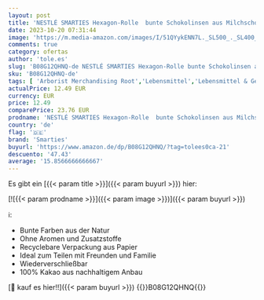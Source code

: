 ```yaml
---
layout: post
title: 'NESTLÉ SMARTIES Hexagon-Rolle  bunte Schokolinsen aus Milchschokolade mit natürlichen Farben und Aromen  24er Pack  24x38g '
date: 2023-10-20 07:31:44
image: 'https://m.media-amazon.com/images/I/51QYykENN7L._SL500_._SL400_.jpg'
comments: true
category: ofertas
author: 'tole.es'
slug: 'B08G12QHNQ-de NESTLÉ SMARTIES Hexagon-Rolle bunte Schokolinsen aus...'
sku: 'B08G12QHNQ-de'
tags: [ 'Arborist Merchandising Root','Lebensmittel','Lebensmittel & Getränke','Lebensmittel & Getränke: Produkte mit Umwelt-Label','Praline','Schokolade, Kekse & Marmelade','Self Service','Sortimentpackungen für Pralinen','Special Features Stores','Süßigkeiten & Knabbereien','a65049c9-49da-46cc-bfd1-578c92e0357c_0','a65049c9-49da-46cc-bfd1-578c92e0357c_1201','a65049c9-49da-46cc-bfd1-578c92e0357c_401','a65049c9-49da-46cc-bfd1-578c92e0357c_5201','a65049c9-49da-46cc-bfd1-578c92e0357c_9701','smarties','🇩🇪', ]
actualPrice: 12.49 EUR
currency: EUR
price: 12.49
comparePrice: 23.76 EUR
prodname: 'NESTLÉ SMARTIES Hexagon-Rolle  bunte Schokolinsen aus Milchschokolade mit natürlichen Farben und Aromen  24er Pack  24x38g '
country: 'de'
flag: '🇩🇪'
brand: 'Smarties'
buyurl: 'https://www.amazon.de/dp/B08G12QHNQ/?tag=tolees0ca-21'
descuento: '47.43'
average: '15.8566666666667'
---
```


Es gibt ein [{{< param title >}}]({{< param buyurl >}}) hier:

[![{{< param prodname >}}]({{< param image >}})]({{< param buyurl >}})

ℹ️:

- Bunte Farben aus der Natur
- Ohne Aromen und Zusatzstoffe
- Recyclebare Verpackung aus Papier
- Ideal zum Teilen mit Freunden und Familie
- Wiederverschließbar
- 100% Kakao aus nachhaltigem Anbau

[🛒 kauf es hier!!]({{< param buyurl >}})
{{<world>}}B08G12QHNQ{{</world>}}
